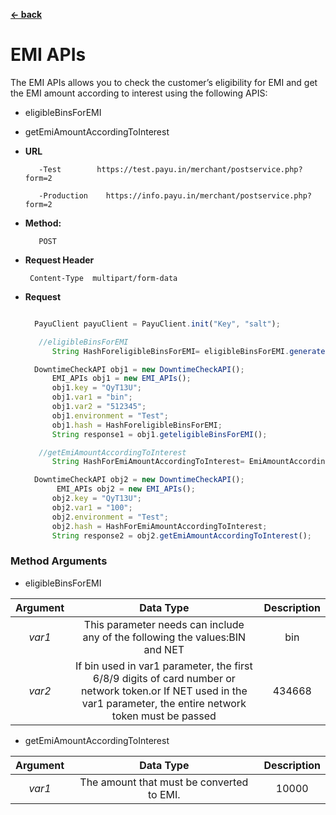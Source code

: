 
[**<- back**](https://github.com/payu-intrepos/web-sdk-java/blob/main/README.md)

# EMI APIs
The EMI APIs allows you to check the customer’s eligibility for EMI and get the EMI amount according to interest using the following APIS:

* eligibleBinsForEMI
* getEmiAmountAccordingToInterest



* **URL**

         -Test        https://test.payu.in/merchant/postservice.php?form=2

         -Production	https://info.payu.in/merchant/postservice.php?form=2



* **Method:**

         POST


*  **Request Header**

        Content-Type  multipart/form-data


* **Request**

  ```javascript

    PayuClient payuClient = PayuClient.init("Key", "salt");

     //eligibleBinsForEMI
        String HashForeligibleBinsForEMI= eligibleBinsForEMI.generateHashForeligibleBinsForEMI();

    DowntimeCheckAPI obj1 = new DowntimeCheckAPI();
        EMI_APIs obj1 = new EMI_APIs();
        obj1.key = "QyT13U";
        obj1.var1 = "bin";
        obj1.var2 = "512345";
        obj1.environment = "Test";
        obj1.hash = HashForeligibleBinsForEMI;
        String response1 = obj1.geteligibleBinsForEMI();

     //getEmiAmountAccordingToInterest
        String HashForEmiAmountAccordingToInterest= EmiAmountAccordingToInterest.generateHashForEmiAmountAccordingToInterest();

    DowntimeCheckAPI obj2 = new DowntimeCheckAPI();
         EMI_APIs obj2 = new EMI_APIs();
        obj2.key = "QyT13U";
        obj2.var1 = "100";
        obj2.environment = "Test";
        obj2.hash = HashForEmiAmountAccordingToInterest;
        String response2 = obj2.getEmiAmountAccordingToInterest();


  ```



### Method Arguments

* eligibleBinsForEMI

| Argument |                                         Data Type                                         | Description |
|:--------:|:-----------------------------------------------------------------------------------------:|:-----------:|
|  *var1*  |       This parameter needs can include any of the following the values:BIN and NET        |     bin     |
|  *var2*  | If bin used in var1 parameter, the first 6/8/9 digits of card number or network token.or If NET used in the var1 parameter, the entire network token must be passed |     434668     |

* getEmiAmountAccordingToInterest

| Argument |                       Data Type                        | Description |
|:--------:|:------------------------------------------------------:|:-----------:|
|  *var1*  |  The amount that must be converted to EMI. |   10000    |
